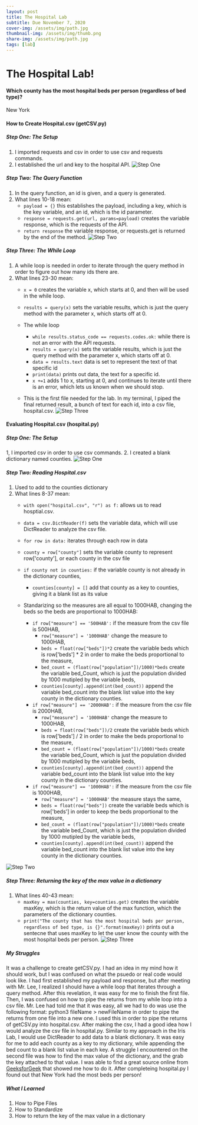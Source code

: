 ```yaml
---
layout: post
title: The Hospital Lab
subtitle: Due November 7, 2020
cover-img: /assets/img/path.jpg
thumbnail-img: /assets/img/thumb.png
share-img: /assets/img/path.jpg
tags: [lab]
---
```


# The Hospital Lab!

#### Which county has the most hospital beds per person (regardless of bed type)?
New York

#### How to Create Hospital.csv (getCSV.py)
##### Step One: The Setup
1. I imported requests and csv in order to use csv and requests commands.
2. I established the url and key to the hospital API.
![Step One](https://imgur.com/ZfAbLh2.jpg)

##### Step Two: The Query Function
1. In the query function, an id is given, and a query is generated.
2. What lines 10-18 mean:
    - `payload = {}` this establishes the payload, including a key, which is the key variable, and an id, which is the id parameter.
    - `response = requests.get(url, params=payload)` creates the variable response, which is the requests of the API.
    - `return response` the variable response, or requests.get is returned by the end of the method.
![Step Two](https://imgur.com/rqa7K6K.jpg)

##### Step Three: The While Loop
1. A while loop is needed in order to iterate through the query method in order to figure out how many ids there are.
2. What lines 23-30 mean:
    - `x = 0` creates the variable x, which starts at 0, and then will be used in the while loop.
    - `results = query(x)` sets the variable results, which is just the query method with the parameter x, which starts off at 0.
    - The while loop
        - `while results.status_code == requests.codes.ok:` while there is not an error with the API requests.
        - `results = query(x)` sets the variable results, which is just the query method with the parameter x, which starts off at 0.
        - `data = results.text` data is set to represent the text of that specific id
        - `print(data)` prints out data, the text for a specific id.
        - `x +=1` adds 1 to x, starting at 0, and continues to iterate until there is an error, which lets us known when we should stop.

    - This is the first file needed for the lab. In my terminal, I piped the final returned result, a bunch of text for each id, into a csv file, hospital.csv.
![Step Three](https://imgur.com/KCzfYZZ.jpg)
 
#### Evaluating Hospital.csv (hospital.py)
##### Step One: The Setup 
1, I imported csv in order to use csv commands.
2. I created a blank dictionary named counties.
![Step One](https://imgur.com/aeBvUff.jpg)

##### Step Two: Reading Hospital.csv
1. Used to add to the counties dictionary
2. What lines 8-37 mean:
    - `with open("hospital.csv", "r") as f:` allows us to read hosptial.csv.
    - `data = csv.DictReader(f)` sets the variable data, which will use DictReader to analyze the csv file.
    - `for row in data:` iterates through each row in data
    - `county = row["county"]` sets the variable county to represent row['county'], or each county in the csv file
    - `if county not in counties:` if the variable county is not already in the dictionary counties,
        - `counties[county] = []` add that county as a key to counties, giving it a blank list as its value

    - Standarizing so the measures are all equal to 1000HAB, changing the beds so the beds are proportional to 1000HAB:
        - `if row["measure"] == '500HAB':` if the measure from the csv file is 500HAB,
            - `row["measure"] = '1000HAB'` change the measure to 1000HAB,
            - `beds = float(row["beds"])*2` create the variable beds which is row['beds'] * 2 in order to make the beds proportional to the measure,
            - `bed_count = (float(row["population"])/1000)*beds` create the variable bed_Count, which is just the population divided by 1000 mutipled by the variable beds,
            - `counties[county].append(int(bed_count))` append the variable bed_count into the blank list value into the key county in the dictionary counties.
        - `if row["measure"] == '2000HAB':` if the measure from the csv file is 2000HAB,
            - `row["measure"] = '1000HAB'` change the measure to 1000HAB,
            - `beds = float(row["beds"])/2` create the variable beds which is row['beds'] / 2 in order to make the beds proportional to the measure,
            - `bed_count = (float(row["population"])/1000)*beds` create the variable bed_Count, which is just the population divided by 1000 mutipled by the variable beds,
            - `counties[county].append(int(bed_count))` append the variable bed_count into the blank list value into the key county in the dictionary counties.
        - `if row["measure"] == '1000HAB':` if the measure from the csv file is 1000HAB,
            - `row["measure"] = '1000HAB'` the measure stays the same,
            - `beds = float(row["beds"])` create the variable beds which is row['beds'] in order to keep the beds proportional to the measure,
            - `bed_count = (float(row["population"])/1000)*beds` create the variable bed_Count, which is just the population divided by 1000 mutipled by the variable beds,
            - `counties[county].append(int(bed_count))` append the variable bed_count into the blank list value into the key county in the dictionary counties.


![Step Two](https://imgur.com/3ZwgsPX.jpg)

##### Step Three: Returning the key of the max value in a dictionary
1. What lines 40-43 mean:
    - `maxKey = max(counties, key=counties.get)` creates the variable maxKey, which is the return value of the max function, which the parameters of the dictionary counties.
    - `print("The county that has the most hospital beds per person, regardless of bed type, is {}".format(maxKey))` prints out a sentecne that uses maxKey to let the user know the county with the most hospital beds per person.
![Step Three](https://imgur.com/3dDdSqM.jpg)

##### My Struggles 
It was a challenge to create getCSV.py. I had an idea in my mind how it should work, but I was confused on what the psuedo or real code would look like. I had first established my payload and response, but after meeting with Mr. Lee, I realized I should have a while loop that iterates through a query method. After this revelation, it was easy for me to finish the first file. Then, I was confused on how to pipe the returns from my while loop into a csv file. Mr. Lee had told me that it was easy, all we had to do was use the following format: python3 fileName > newFileName in order to pipe the returns from one file into a new one. I used this in order to pipe the returns of getCSV.py into hospital.csv. After making the csv, I had a good idea how I would analyze the csv file in hospital.py. Similar to my approach in the Iris Lab, I would use DictReader to add data to a blank dictionary. It was easy for me to add each county as a key to my dictionary, while appending the bed count to a blank list value in each key. A struggle I encountered on the second file was how to find the max value of the dictionary, and the grab the key attached to that value. I was able to find a great source online from [GeeksforGeek](https://www.geeksforgeeks.org/python-get-key-with-maximum-value-in-dictionary/) that showed me how to do it. After completeing hospital.py I found out that New York had the most beds per person!

##### What I Learned 
1. How to Pipe Files
2. How to Standardize
3. How to return the key of the max value in a dictionary
